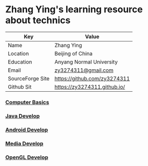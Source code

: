 # Zhang Ying's learning resource about technics


| Key              | Value                        |
|------------------|------------------------------|
| Name             | Zhang Ying                   |  
| Location         | Beijing of China             | 
| Education        | Anyang Normal University     | 
| Email            | zy3274311@gmail.com          |  
| SourceForge Site | https://github.com/zy3274311 |  
| Github Sit       | https://zy3274311.github.io/ |


### [Computer Basics](assets/Computer%20Basics.html)

### [Java Develop](assets/Java%20Develop.html)

### [Android Develop](assets/Android%20Develop.html)

### [Media Develop](assets/Media%20Develop.html)

### [OpenGL Develop](opengl/OpenGL%20Develop.html)






